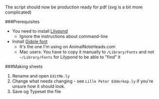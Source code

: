 The script should now be production ready for pdf (svg is a bit more complicated) 

###Prerequisites  
* You need to install [Lilypond](http://www.lilypond.org) 
    * Ignore the instructions about command-line 
* Install [Gidole font](http://gidole.github.io)
    * It's the one I'm using on AnimalNoteHeads.com
    * Mac users: You have to copy it manually to `/Library/Fonts` and not `~/Library/Fonts` for Lilypond to be able to "find" it

###Making sheets
1. Rename and open `EditMe.ly`
1. Change what needs changing - see `Lille Peter Edderkop.ly` if you're unsure how it should look.
1. Save og Typeset the file